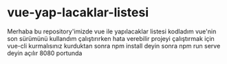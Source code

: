 # vue-yap-lacaklar-listesi
Merhaba bu repository'imizde vue ile yapılacaklar listesi kodladım vue'nin son sürümünü kullandım çalıştırırken hata verebilir projeyi çalıştırmak için vue-cli kurmalısınız kurduktan sonra npm install deyin sonra npm run serve deyin açılır 8080 portunda
